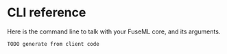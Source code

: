 # CLI reference

Here is the command line to talk with your FuseML core, and its arguments.

```
TODO generate from client code
```
